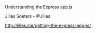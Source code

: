 Understanding the Express app.js

Jilles Soeters - @Jilles

http://jilles.me/getting-the-express-app-js/